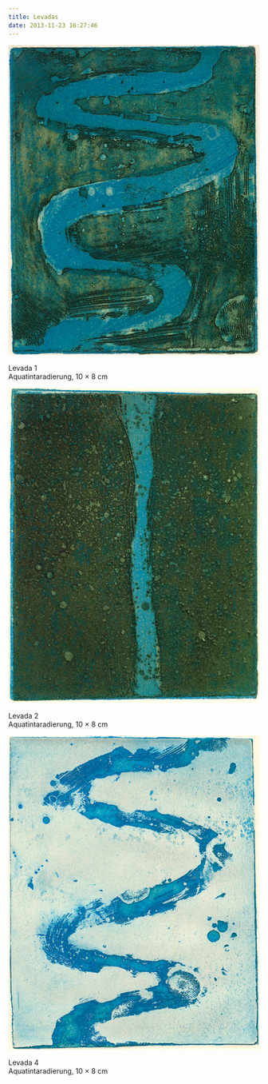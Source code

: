 ```yaml
---
title: Levadas
date: 2013-11-23 16:27:46
---
```

![Levada 1](/img/radierungen/2015-levada-1_100x80_rad.jpg)

Levada 1<br>
Aquatintaradierung, 10 × 8 cm

![Levada 2](/img/radierungen/2015-levada-2_100x80_rad.jpg)

Levada 2<br>
Aquatintaradierung, 10 × 8 cm

![Levada 4](/img/radierungen/2015-levada-4_100x80_rad.jpg)

Levada 4<br>
Aquatintaradierung, 10 × 8 cm
